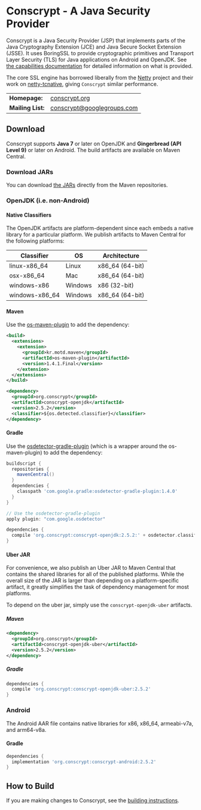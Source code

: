 Conscrypt - A Java Security Provider
========================================

Conscrypt is a Java Security Provider (JSP) that implements parts of the Java
Cryptography Extension (JCE) and Java Secure Socket Extension (JSSE).  It uses
BoringSSL to provide cryptographic primitives and Transport Layer Security (TLS)
for Java applications on Android and OpenJDK.  See [the capabilities
documentation](CAPABILITIES.md) for detailed information on what is provided.

The core SSL engine has borrowed liberally from the [Netty](http://netty.io/) project and their
work on [netty-tcnative](http://netty.io/wiki/forked-tomcat-native.html), giving `Conscrypt`
similar performance.

<table>
  <tr>
    <td><b>Homepage:</b></td>
    <td>
      <a href="https://conscrypt.org/">conscrypt.org</a>
    </td>
  </tr>
  <tr>
    <td><b>Mailing List:</b></td>
    <td>
      <a href="https://groups.google.com/forum/#!forum/conscrypt">conscrypt@googlegroups.com</a>
    </td>
  </tr>
</table>

Download
-------------
Conscrypt supports **Java 7** or later on OpenJDK and **Gingerbread (API Level
9)** or later on Android.  The build artifacts are available on Maven Central.

### Download JARs
You can download
[the JARs](http://search.maven.org/#search%7Cga%7C1%7Cg:%22org.conscrypt%22)
directly from the Maven repositories.

### OpenJDK (i.e. non-Android)

#### Native Classifiers

The OpenJDK artifacts are platform-dependent since each embeds a native library for a particular
platform. We publish artifacts to Maven Central for the following platforms:

Classifier | OS | Architecture
-----------| ------- | ---------------- |
linux-x86_64 | Linux | x86_64 (64-bit)
osx-x86_64 | Mac | x86_64 (64-bit)
windows-x86 | Windows | x86 (32-bit)
windows-x86_64 | Windows | x86_64 (64-bit)

#### Maven

Use the [os-maven-plugin](https://github.com/trustin/os-maven-plugin) to add the dependency:

```xml
<build>
  <extensions>
    <extension>
      <groupId>kr.motd.maven</groupId>
      <artifactId>os-maven-plugin</artifactId>
      <version>1.4.1.Final</version>
    </extension>
  </extensions>
</build>

<dependency>
  <groupId>org.conscrypt</groupId>
  <artifactId>conscrypt-openjdk</artifactId>
  <version>2.5.2</version>
  <classifier>${os.detected.classifier}</classifier>
</dependency>
```

#### Gradle
Use the [osdetector-gradle-plugin](https://github.com/google/osdetector-gradle-plugin)
(which is a wrapper around the os-maven-plugin) to add the dependency:

```gradle
buildscript {
  repositories {
    mavenCentral()
  }
  dependencies {
    classpath 'com.google.gradle:osdetector-gradle-plugin:1.4.0'
  }
}

// Use the osdetector-gradle-plugin
apply plugin: "com.google.osdetector"

dependencies {
  compile 'org.conscrypt:conscrypt-openjdk:2.5.2:' + osdetector.classifier
}
```

#### Uber JAR

For convenience, we also publish an Uber JAR to Maven Central that contains the shared
libraries for all of the published platforms. While the overall size of the JAR is
larger than depending on a platform-specific artifact, it greatly simplifies the task of
dependency management for most platforms.

To depend on the uber jar, simply use the `conscrypt-openjdk-uber` artifacts.

##### Maven
```xml
<dependency>
  <groupId>org.conscrypt</groupId>
  <artifactId>conscrypt-openjdk-uber</artifactId>
  <version>2.5.2</version>
</dependency>
```

##### Gradle
```gradle
dependencies {
  compile 'org.conscrypt:conscrypt-openjdk-uber:2.5.2'
}
```

### Android

The Android AAR file contains native libraries for x86, x86_64, armeabi-v7a, and
arm64-v8a.

#### Gradle

```gradle
dependencies {
  implementation 'org.conscrypt:conscrypt-android:2.5.2'
}
```


How to Build
------------

If you are making changes to Conscrypt, see the [building
instructions](BUILDING.md).
